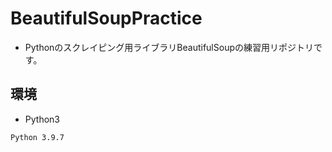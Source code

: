 # BeautifulSoupPractice
- Pythonのスクレイピング用ライブラリBeautifulSoupの練習用リポジトリです。

## 環境
- Python3
```
Python 3.9.7
```

